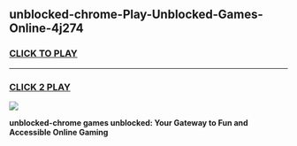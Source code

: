 
## unblocked-chrome-Play-Unblocked-Games-Online-4j274
<h3>
<a href="https://premium76.site?title=unblocked-chrome&ref=25A">CLICK TO PLAY</a></h3>
<hr>

<h3>
<a href="https://premium76.site?title=unblocked-chrome&ref=25A">CLICK 2 PLAY</a>
  
</h3>

<a href="https://premium76.site?title=unblocked-chrome&ref=25A"><img src="https://clearcache.store/games.png"></a>


**unblocked-chrome games unblocked: Your Gateway to Fun and Accessible Online Gaming**
